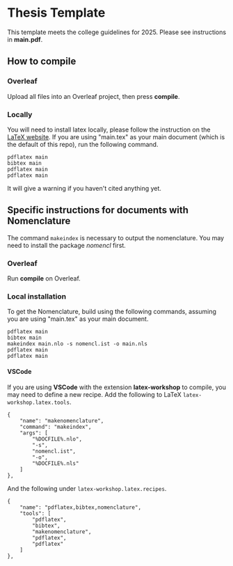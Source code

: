 # Thesis Template

This template meets the college guidelines for 2025.
Please see instructions in **main.pdf**.

## How to compile

### Overleaf

Upload all files into an Overleaf project, then press **compile**.

### Locally
You will need to install latex locally, please follow the instruction on the [LaTeX website](https://www.latex-project.org/get/).
If you are using "main.tex" as your main document (which is the default of this repo), run the following command.
```
pdflatex main
bibtex main
pdflatex main
pdflatex main
```
It will give a warning if you haven't cited anything yet.


## Specific instructions for documents with Nomenclature
The command `makeindex` is necessary to output the nomenclature. You may need to install the package *nomencl* first.

### Overleaf

Run **compile** on Overleaf.

### Local installation

To get the Nomenclature, build using the following commands, assuming you are using "main.tex" as your main document.
```
pdflatex main
bibtex main
makeindex main.nlo -s nomencl.ist -o main.nls
pdflatex main
pdflatex main
```

#### VSCode

If you are using **VSCode** with the extension **latex-workshop** to compile, you may need to define a new recipe.
Add the following to LaTeX `latex-workshop.latex.tools`.
```
{
    "name": "makenomenclature",
    "command": "makeindex",
    "args": [
        "%DOCFILE%.nlo",
        "-s",
        "nomencl.ist",
        "-o",
        "%DOCFILE%.nls"
    ]
},
```
And the following under `latex-workshop.latex.recipes`.
```
{
    "name": "pdflatex,bibtex,nomenclature",
    "tools": [
        "pdflatex",
        "bibtex",
        "makenomenclature",
        "pdflatex",
        "pdflatex"
    ]
},
```
